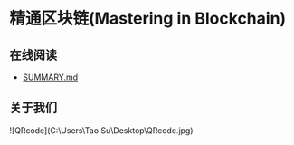 # 精通区块链(Mastering in Blockchain)

## 在线阅读
- [SUMMARY.md](SUMMARY.md)

## 关于我们

![QRcode](C:\Users\Tao Su\Desktop\QRcode.jpg)
